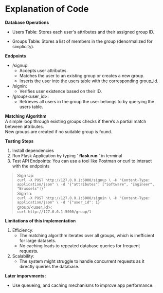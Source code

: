 # Explanation of Code  

**Database Operations**  
- Users Table:  Stores each user's attributes and their assigned group ID.

- Groups Table:  Stores a list of members in the group (denormalized for simplicity).  

**Endpoints**  
- /signup:  
  - Accepts user attributes.  
  - Matches the user to an existing group or creates a new group.  
  - Inserts the user into the users table with the corresponding group_id.  
- /signin:  
  - Verifies user existence based on their ID.  
- /group/<user_id>:  
  - Retrieves all users in the group the user belongs to by querying the users table.  
  
**Matching Algorithm**  
A simple loop through existing groups checks if there’s a partial match between attributes.  
New groups are created if no suitable group is found.  

**Testing Steps**
1. Install dependencies
2. Run Flask Application by typing ' **flask run** ' in terminal
3. Test API Endpoints:
You can use a tool like Postman or curl to interact with the endpoints
>Sign Up:  
`curl -X POST http://127.0.0.1:5000/signup \
-H "Content-Type: application/json" \
-d '{"attributes": ["Software", "Engineer", "Brussels"]}'`  
>Sign In:  
`curl -X POST http://127.0.0.1:5000/signin \
-H "Content-Type: application/json" \
-d '{"user_id": 1}'`  
>group/<user_id>:  
`curl http://127.0.0.1:5000/group/1`  

**Limitations of this implementation**
1. Efficiency:
   - The matching algorithm iterates over all groups, which is inefficient for large datasets.  
   - No caching leads to repeated database queries for frequent requests.  
3. Scalability:
   - The system might struggle to handle concurrent requests as it directly queries the database.
  
**Later imporvments:**  
- Use queueing, and caching mechanisms to improve app performance.  
